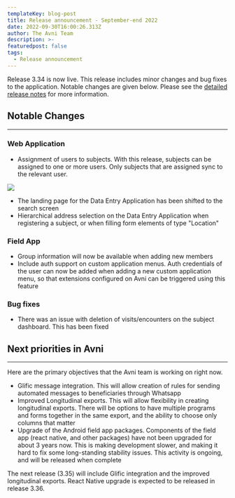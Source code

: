 ```yaml
---
templateKey: blog-post
title: Release announcement - September-end 2022
date: 2022-09-30T16:00:26.313Z
author: The Avni Team
description: >-
featuredpost: false
tags:
  - Release announcement 
---
```



Release 3.34 is now live. This release includes minor changes and bug fixes to the application. Notable changes are given below. Please see the [detailed release notes](https://github.com/avniproject/avni-product/releases/tag/v3.34.0) for more information. 


## Notable Changes
---------------------------------------------------------------------------

### Web Application
- Assignment of users to subjects. With this release, subjects can be assigned to one or more users. Only subjects that are assigned sync to the relevant user. 

![](/img/2022-09-30-avni-release-announcement/assignment.png)


- The landing page for the Data Entry Application has been shifted to the search screen
- Hierarchical address selection on the Data Entry Application when registering a subject, or when filling form elements of type "Location"

### Field App
- Group information will now be available when adding new members
- Include auth support on custom application menus. Auth credentials of the user can now be added when adding a new custom application menu, so that extensions configured on Avni can be triggered using this feature


### Bug fixes
- There was an issue with deletion of visits/encounters on the subject dashboard. This has been fixed



## Next priorities in Avni
---------------------------------------------------------------------------

Here are the primary objectives that the Avni team is working on right now. 

- Glific message integration. This will allow creation of rules for sending automated messages to beneficiaries through Whatsapp
- Improved Longitudinal exports. This will allow flexibility in creating longitudinal exports. There will be options to have multiple programs and forms together in the same export, and the ability to choose only columns that matter
- Upgrade of the Android field app packages. Components of the field app (react native, and other packages) have not been upgraded for about 3 years now. This is making development slower, and making it hard to fix some long-standing stability issues. This activity is ongoing, and will be released when complete

The next release (3.35) will include Glific integration and the improved longitudinal exports. React Native upgrade is expected to be released in release 3.36. 